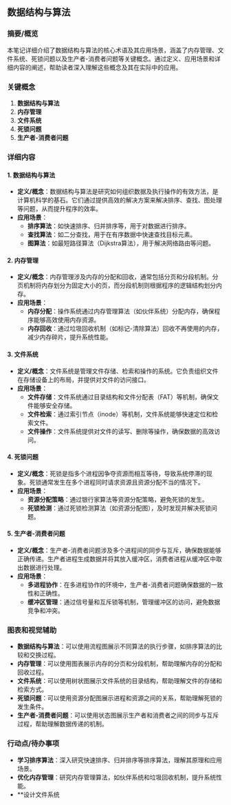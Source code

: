 
## 数据结构与算法

### 摘要/概览
本笔记详细介绍了数据结构与算法的核心术语及其应用场景，涵盖了内存管理、文件系统、死锁问题以及生产者-消费者问题等关键概念。通过定义、应用场景和详细内容的阐述，帮助读者深入理解这些概念及其在实际中的应用。

### 关键概念
1. **数据结构与算法**
2. **内存管理**
3. **文件系统**
4. **死锁问题**
5. **生产者-消费者问题**

### 详细内容

#### 1. 数据结构与算法
- **定义/概念**：数据结构与算法是研究如何组织数据及执行操作的有效方法，是计算机科学的基石。它们通过提供高效的解决方案来解决排序、查找、图处理等问题，从而提升程序的效率。
- **应用场景**：
  - **排序算法**：如快速排序、归并排序等，用于对数据进行排序。
  - **查找算法**：如二分查找，用于在有序数据中快速查找目标元素。
  - **图算法**：如最短路径算法（Dijkstra算法），用于解决网络路由等问题。

#### 2. 内存管理
- **定义/概念**：内存管理涉及内存的分配和回收，通常包括分页和分段机制。分页机制将内存划分为固定大小的页，而分段机制则根据程序的逻辑结构划分内存。
- **应用场景**：
  - **内存分配**：操作系统通过内存管理算法（如伙伴系统）分配内存，确保程序能够高效使用内存资源。
  - **内存回收**：通过垃圾回收机制（如标记-清除算法）回收不再使用的内存，减少内存碎片，提升系统性能。

#### 3. 文件系统
- **定义/概念**：文件系统是管理文件存储、检索和操作的系统。它负责组织文件在存储设备上的布局，并提供对文件的访问接口。
- **应用场景**：
  - **文件存储**：文件系统通过目录结构和文件分配表（FAT）等机制，确保文件能够安全存储。
  - **文件检索**：通过索引节点（inode）等机制，文件系统能够快速定位和检索文件。
  - **文件操作**：文件系统提供对文件的读写、删除等操作，确保数据的高效访问。

#### 4. 死锁问题
- **定义/概念**：死锁是指多个进程因争夺资源而相互等待，导致系统停滞的现象。死锁通常发生在多个进程同时请求资源且资源分配不当的情况下。
- **应用场景**：
  - **资源分配策略**：通过银行家算法等资源分配策略，避免死锁的发生。
  - **死锁检测**：通过死锁检测算法（如资源分配图），及时发现并解决死锁问题。

#### 5. 生产者-消费者问题
- **定义/概念**：生产者-消费者问题涉及多个进程间的同步与互斥，确保数据能够正确传递。生产者进程生成数据并将其放入缓冲区，消费者进程从缓冲区中取出数据进行处理。
- **应用场景**：
  - **多进程协作**：在多进程协作的环境中，生产者-消费者问题确保数据的一致性和正确性。
  - **缓冲区管理**：通过信号量和互斥锁等机制，管理缓冲区的访问，避免数据竞争和冲突。

### 图表和视觉辅助
- **数据结构与算法**：可以使用流程图展示不同算法的执行步骤，如排序算法的比较和交换过程。
- **内存管理**：可以使用图表展示内存的分页和分段机制，帮助理解内存的分配和回收过程。
- **文件系统**：可以使用树状图展示文件系统的目录结构，帮助理解文件的存储和检索方式。
- **死锁问题**：可以使用资源分配图展示进程和资源之间的关系，帮助理解死锁的发生条件。
- **生产者-消费者问题**：可以使用状态图展示生产者和消费者之间的同步与互斥过程，帮助理解数据传递的机制。

### 行动点/待办事项
- **学习排序算法**：深入研究快速排序、归并排序等排序算法，理解其原理和应用场景。
- **优化内存管理**：研究内存管理算法，如伙伴系统和垃圾回收机制，提升系统性能。
- **设计文件系统